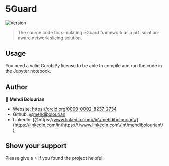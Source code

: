 <h1>5Guard</h1>
<p>
  <img alt="Version" src="https://img.shields.io/badge/version-1.0.0-blue.svg?cacheSeconds=2592000" />
<!--   <a href="https://github.com/mehdibolourian/5Guard" target="_blank">
    <img alt="Documentation" src="https://img.shields.io/badge/documentation-yes-brightgreen.svg" />
  </a> -->
</p>

> The source code for simulating 5Guard framework as a 5G isolation-aware network slicing solution.

## Usage
You need a valid GurobiPy license to be able to compile and run the code in the Jupyter notebook.

## Author
👤 **Mehdi Bolourian**

* Website: https://orcid.org/0000-0002-8237-2734
* Github: [@mehdibolourian](https://github.com/mehdibolourian)
* LinkedIn: [@https:\/\/www.linkedin.com\/in\/mehdibolourian\/](https://linkedin.com/in/https:\/\/www.linkedin.com\/in\/mehdibolourian\/)

## Show your support
Please give a ⭐️ if you found the project helpful.
